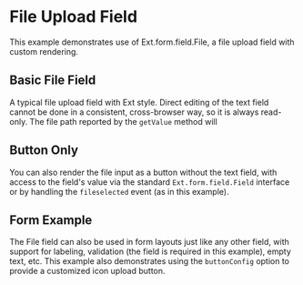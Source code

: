 # File Upload Field #

This example demonstrates use of Ext.form.field.File, a file upload field with custom rendering.

## Basic File Field ## 

A typical file upload field with Ext style. Direct editing of the text field cannot be done in a consistent, cross-browser way, so it is always read-only. The file path reported by the `getValue` method will


## Button Only ##

You can also render the file input as a button without the text field, with access to the field's value via the standard `Ext.form.field.Field` interface or by handling the `fileselected` event (as in this example).

## Form Example ##

The File field can also be used in form layouts just like any other field, with support for labeling, validation (the field is required in this example), empty text, etc.  This example also demonstrates using the `buttonConfig` option to provide a customized icon upload button.
